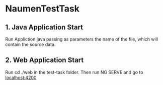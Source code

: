 # NaumenTestTask
## 1. Java Application Start
Run Appliction.java passing as parameters the name of the file, which will contain the source data.
## 2. Web Application Start
Run cd ./web in the test-task folder.
Then run NG SERVE and go to [localhost:4200](localhost:4200)
